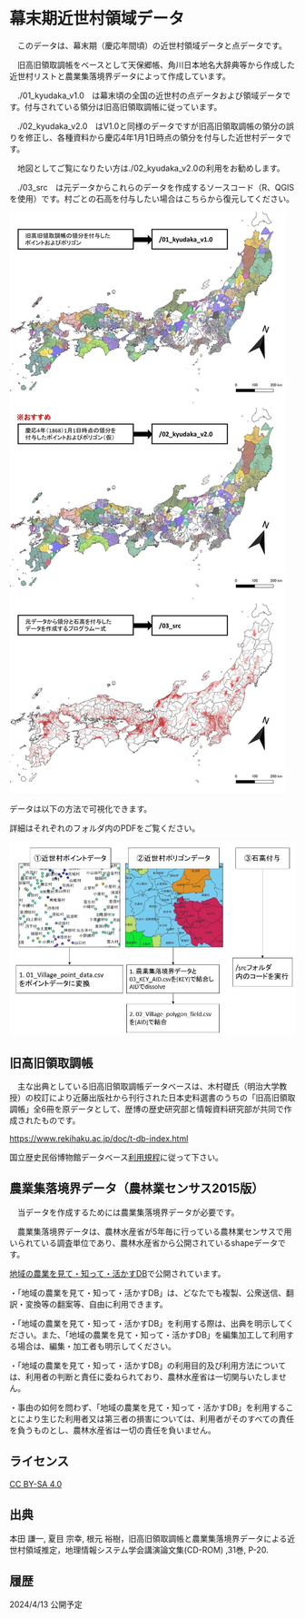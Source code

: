 # 幕末期近世村領域データ

　このデータは、幕末期（慶応年間頃）の近世村領域データと点データです。

　旧高旧領取調帳をベースとして天保郷帳、角川日本地名大辞典等から作成した近世村リストと農業集落境界データによって作成しています。
 
　./01_kyudaka_v1.0　は幕末頃の全国の近世村の点データおよび領域データです。付与されている領分は旧高旧領取調帳に従っています。 

　./02_kyudaka_v2.0　はV1.0と同様のデータですが旧高旧領取調帳の領分の誤りを修正し、各種資料から慶応4年1月1日時点の領分を付与した近世村データです。
 
　地図としてご覧になりたい方は./02_kyudaka_v2.0の利用をお勧めします。

 　./03_src　は元データからこれらのデータを作成するソースコード（R、QGISを使用）です。村ごとの石高を付与したい場合はこちらから復元してください。

![Screenshot](./basicflow1.jpg)

データは以下の方法で可視化できます。

詳細はそれぞれのフォルダ内のPDFをご覧ください。

![Screenshot](./basicflow2.jpg)

## 旧高旧領取調帳

　主な出典としている旧高旧領取調帳データベースは、木村礎氏（明治大学教授）の校訂により近藤出版社から刊行された日本史料選書のうちの「旧高旧領取調帳」全6冊を原データとして、歴博の歴史研究部と情報資料研究部が共同で作成されたものです。

https://www.rekihaku.ac.jp/doc/t-db-index.html

国立歴史民俗博物館データベース[利用規程](https://www.rekihaku.ac.jp/doc/db_kitei.pdf)に従って下さい。

## 農業集落境界データ（農林業センサス2015版）

　当データを作成するためには農業集落境界データが必要です。
 
　農業集落境界データは、農林水産省が5年毎に行っている農林業センサスで用いられている調査単位であり、農林水産省から公開されているshapeデータです。

[地域の農業を見て・知って・活かすDB](https://www.maff.go.jp/j/tokei/census/shuraku_data/2015/index.html)で公開されています。

・「地域の農業を見て・知って・活かすDB」は、どなたでも複製、公衆送信、翻訳・変換等の翻案等、自由に利用できます。

・「地域の農業を見て・知って・活かすDB」を利用する際は、出典を明示してください。また、「地域の農業を見て・知って・活かすDB」を編集加工して利用する場合は、編集・加工者も明示してください。

・「地域の農業を見て・知って・活かすDB」の利用目的及び利用方法については、利用者の判断と責任に委ねられており、農林水産省は一切関与いたしません。

・事由の如何を問わず、「地域の農業を見て・知って・活かすDB」を利用することにより生じた利用者又は第三者の損害については、利用者がそのすべての責任を負うものとし、農林水産省は一切の責任を負いません。

## ライセンス

[CC BY-SA 4.0](https://creativecommons.org/licenses/by-sa/4.0/deed.ja)

## 出典

本田 謙一, 夏目 宗幸, 根元 裕樹，旧高旧領取調帳と農業集落境界データによる近世村領域推定，地理情報システム学会講演論文集(CD-ROM) ,31巻, P-20.

## 履歴

2024/4/13 公開予定
